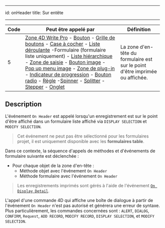 - - -
id: onHeader title: Sur entête
- - -

| Code | Peut être appelé par                                                                                                                                                                                                                                                                                                                                                                                                                                                                                                                                                                                                                                                                                                                                                                                                                                                                                                              | Définition                                                                    |
| ---- | --------------------------------------------------------------------------------------------------------------------------------------------------------------------------------------------------------------------------------------------------------------------------------------------------------------------------------------------------------------------------------------------------------------------------------------------------------------------------------------------------------------------------------------------------------------------------------------------------------------------------------------------------------------------------------------------------------------------------------------------------------------------------------------------------------------------------------------------------------------------------------------------------------------------------------- | ----------------------------------------------------------------------------- |
| 5    | [Zone 4D Write Pro](FormObjects/writeProArea_overview) - [Bouton](FormObjects/button_overview.md) - [Grille de boutons](FormObjects/buttonGrid_overview.md) - [Case à cocher](FormObjects/checkbox_overview.md) - [Liste déroulante](FormObjects/dropdownList_Overview.md) -Formulaire (formulaire liste uniquement) - [Liste hiérarchique](FormObjects/list_overview.md#overview) - [Zone de saisie](FormObjects/input_overview.md) - [Bouton image](FormObjects/pictureButton_overview.md) - [Pop up menu image](FormObjects/picturePopupMenu_overview.md) - [Zone de plug-in](FormObjects/pluginArea_overview.md#overview) - [Indicateur de progression](FormObjects/progressIndicator.md) - [Bouton radio](FormObjects/radio_overview.md) - [Règle](FormObjects/ruler.md) -[Spinner](FormObjects/spinner.md) - [Splitter](FormObjects/splitters.md) - [Stepper](FormObjects/stepper.md) - [Onglet](FormObjects/tabControl.md) | La zone d'en-tête du formulaire est sur le point d'être imprimée ou affichée. |


## Description

L'événement `On Header` est appelé lorsqu'un enregistrement est sur le point d'être affiché dans un formulaire liste affiché via `DISPLAY SELECTION` et `MODIFY SELECTION`.

> Cet événement ne peut pas être sélectionné pour les formulaires projet, il est uniquement disponible avec les **formulaires table**.

Dans ce contexte, la séquence d'appels de méthodes et d'événements de formulaire suivante est déclenchée :

- Pour chaque objet de la zone d'en-tête :
    - Méthode objet avec l'événement `On Header`
    - Méthode formulaire avec l'événement `On Header`

> Les enregistrements imprimés sont gérés à l'aide de l'événement [`On Display Detail`](onDisplayDetail.md).

L'appel d'une commande 4D qui affiche une boîte de dialogue à partir de l'événement `On Header` n'est pas autorisé et générera une erreur de syntaxe. Plus particulièrement, les commandes concernées sont : `ALERT`, `DIALOG`, `CONFIRM`, `Request`, `ADD RECORD`, `MODIFY RECORD`, `DISPLAY SELECTION`, et `MODIFY SELECTION`.